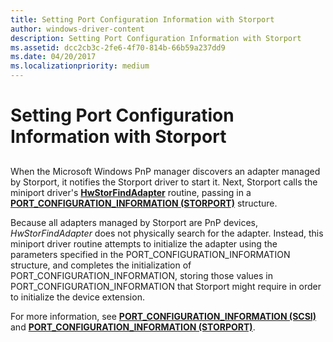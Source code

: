 ```yaml
---
title: Setting Port Configuration Information with Storport
author: windows-driver-content
description: Setting Port Configuration Information with Storport
ms.assetid: dcc2cb3c-2fe6-4f70-814b-66b59a237dd9
ms.date: 04/20/2017
ms.localizationpriority: medium
---
```


# Setting Port Configuration Information with Storport


## <span id="ddk_setting_port_configuration_information_with_storport_kg"></span><span id="DDK_SETTING_PORT_CONFIGURATION_INFORMATION_WITH_STORPORT_KG"></span>


When the Microsoft Windows PnP manager discovers an adapter managed by Storport, it notifies the Storport driver to start it. Next, Storport calls the miniport driver's [**HwStorFindAdapter**](https://msdn.microsoft.com/library/windows/hardware/ff557390) routine, passing in a [**PORT\_CONFIGURATION\_INFORMATION (STORPORT)**](https://msdn.microsoft.com/library/windows/hardware/ff563901) structure.

Because all adapters managed by Storport are PnP devices, *HwStorFindAdapter* does not physically search for the adapter. Instead, this miniport driver routine attempts to initialize the adapter using the parameters specified in the PORT\_CONFIGURATION\_INFORMATION structure, and completes the initialization of PORT\_CONFIGURATION\_INFORMATION, storing those values in PORT\_CONFIGURATION\_INFORMATION that Storport might require in order to initialize the device extension.

For more information, see [**PORT\_CONFIGURATION\_INFORMATION (SCSI)**](https://msdn.microsoft.com/library/windows/hardware/ff563900) and [**PORT\_CONFIGURATION\_INFORMATION (STORPORT)**](https://msdn.microsoft.com/library/windows/hardware/ff563901).

 

 




